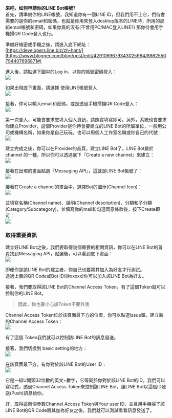 **來吧，如何申請你的LINE Bot帳號?**  
首先，請準備你的LINE帳號，我知道你有一個LINE ID，但我們用不上它，們待會需要的是你的email和密碼，也就是你用來登入desktop版本的LINE時，所用的那組email帳號和密碼，如果你真的沒有(不曾用PC/MAC登入LINE?) 那你待會用手機掃QR Code登入也行。

準備好帳密或手機之後，請進入底下網址：  
[https://developers.line.biz/zh-hant/](https://www.blogger.com/blog/post/edit/4291069679343025964/8862550794407696871#)

進入後，請點選下圖中的Log in，以你的帳號密碼登入：  
![](https://i.imgur.com/UZmwXkt.png)

如果出現底下畫面，請選擇  使用LINE帳號登入  
![](https://i.imgur.com/aYkGF5F.png)

接著，你可以輸入email和密碼，或是透過手機掃描QR Code登入：  
![](https://i.imgur.com/BBsUVik.png)

第一次登入，可能會要求您填入個人資訊，請照實填寫即可。另外，系統也會要求你建立Provider，這個Provider是你待會要建立的LINE Bot的所屬單位，一般用公司或機構名稱，如果你是自己玩玩，也可以用個人工作室名稱或你自己的代號：  
![](https://i.imgur.com/jgokqit.png)

建立完成之後，你可以在Provider的首頁，建立LINE Bot了。LINE Bot屬於 channel 的一種，所以你可以透過底下『Create a new channel』來建立：  
![](https://i.imgur.com/BRBAM3X.png)

接著在出現的畫面點選『Messaging API』，這就是LINE Bot帳號了：  
![](https://i.imgur.com/i3P9TCd.png)

接著在Create a channel的畫面中，選擇Bot的圖示(Channel Icon)：  
![](https://i.imgur.com/vtWhxJG.png)

並填寫名稱(Channel name)、說明(Channel description)、分類和子分類(Category/Subcategory)，並填寫你的mail和勾選同意條款後，按下Create即可：  
![](https://i.imgur.com/wXXzhBO.png)

### 取得重要資訊

建立好LINE Bot之後，我們要取得幾個重要的相關資訊，你可以在LINE Bot的首頁找到Messaging API，點選後，可以看到底下畫面：  
![](https://i.imgur.com/tcTCqnA.png)

即便你是該LINE Bot的建立者，你自己也要將其加入為好友才行測試。  
透過上面的QR Code或Bot ID(@xxxxx)你可以加入該LINE Bot為好友。

接著，我們要取得該LINE Bot的Channel Access Token，有了這個Token就可以控制你的LINE Bot。

> 因此，你也要小心該Token不要外洩

Channel Access Token位於該頁面最下方的位置，你可以點選Issue鈕，建立新的Channel Access Token：  
![](https://i.imgur.com/LQBCmHP.png)

有了這個 Token我們就可以控制該LINE Bot的訊息發送。

接著，我們切換到 basic setting的地方：  
![](https://i.imgur.com/JhgVFaS.png)

在該頁面最下方，有你對於該LINE Bot的User ID：  
![](https://i.imgur.com/lzIELrV.png)

它是一組U開頭32位數的英文+數字，它等同於你對於該LINE Bot的ID，我們可以寫程式，透過Channel Access Token來控制該LINE Bot，讓LINE Bot以這個ID發送(Push)訊息給你。

好，取得這兩個參數Channel Access Token與Your user ID，並且用手機掃了該LINE Bot的QR Code將其加為好友之後，我們就可以測試看看訊息發送了。

